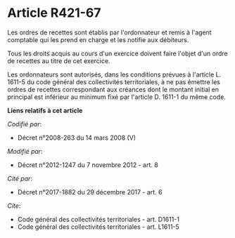 # Article R421-67

Les ordres de recettes sont établis par l'ordonnateur et remis à l'agent comptable qui les prend en charge et les notifie aux
débiteurs. 

Tous les droits acquis au cours d'un exercice doivent faire l'objet d'un ordre de recettes au titre de cet exercice. 

Les ordonnateurs sont autorisés, dans les conditions prévues à l'article L. 1611-5 du code général des collectivités
territoriales, à ne pas émettre les ordres de recettes correspondant aux créances dont le montant initial en principal est
inférieur au minimum fixé par l'article D. 1611-1 du même code.

**Liens relatifs à cet article**

_Codifié par_:

  - Décret n°2008-263 du 14 mars 2008 (V)

_Modifié par_:

  - Décret n°2012-1247 du 7 novembre 2012 - art. 8

_Cité par_:

  - Décret n°2017-1882 du 29 décembre 2017 - art. 6

_Cite_:

  - Code général des collectivités territoriales - art. D1611-1
  - Code général des collectivités territoriales - art. L1611-5
